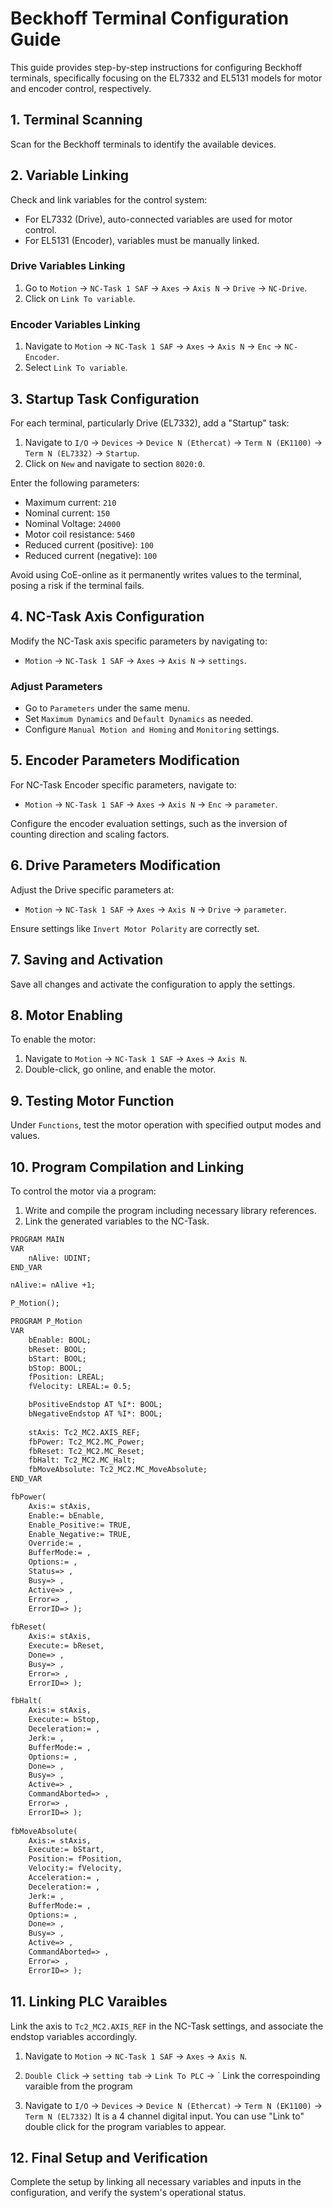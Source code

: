 
# Beckhoff Terminal Configuration Guide

This guide provides step-by-step instructions for configuring Beckhoff terminals, specifically focusing on the EL7332 and EL5131 models for motor and encoder control, respectively.

## 1. Terminal Scanning

Scan for the Beckhoff terminals to identify the available devices.

## 2. Variable Linking

Check and link variables for the control system:

- For EL7332 (Drive), auto-connected variables are used for motor control.
- For EL5131 (Encoder), variables must be manually linked.

### Drive Variables Linking

1. Go to `Motion` -> `NC-Task 1 SAF` -> `Axes` -> `Axis N` -> `Drive` -> `NC-Drive`.
2. Click on `Link To variable`.

### Encoder Variables Linking

1. Navigate to `Motion` -> `NC-Task 1 SAF` -> `Axes` -> `Axis N` -> `Enc` -> `NC-Encoder`.
2. Select `Link To variable`.

## 3. Startup Task Configuration

For each terminal, particularly Drive (EL7332), add a "Startup" task:

1. Navigate to `I/O` -> `Devices` -> `Device N (Ethercat)` -> `Term N (EK1100)` -> `Term N (EL7332)` -> `Startup`.
2. Click on `New` and navigate to section `8020:0`.

Enter the following parameters:

- Maximum current: `210`
- Nominal current: `150`
- Nominal Voltage: `24000`
- Motor coil resistance: `5460`
- Reduced current (positive): `100`
- Reduced current (negative): `100`

Avoid using CoE-online as it permanently writes values to the terminal, posing a risk if the terminal fails.

## 4. NC-Task Axis Configuration

Modify the NC-Task axis specific parameters by navigating to:

- `Motion` -> `NC-Task 1 SAF` -> `Axes` -> `Axis N` -> `settings`.

### Adjust Parameters

- Go to `Parameters` under the same menu.
- Set `Maximum Dynamics` and `Default Dynamics` as needed.
- Configure `Manual Motion and Homing` and `Monitoring` settings.

## 5. Encoder Parameters Modification

For NC-Task Encoder specific parameters, navigate to:

- `Motion` -> `NC-Task 1 SAF` -> `Axes` -> `Axis N` -> `Enc` -> `parameter`.

Configure the encoder evaluation settings, such as the inversion of counting direction and scaling factors.

## 6. Drive Parameters Modification

Adjust the Drive specific parameters at:

- `Motion` -> `NC-Task 1 SAF` -> `Axes` -> `Axis N` -> `Drive` -> `parameter`.

Ensure settings like `Invert Motor Polarity` are correctly set.

## 7. Saving and Activation

Save all changes and activate the configuration to apply the settings.

## 8. Motor Enabling

To enable the motor:

1. Navigate to `Motion` -> `NC-Task 1 SAF` -> `Axes` -> `Axis N`.
2. Double-click, go online, and enable the motor.

## 9. Testing Motor Function

Under `Functions`, test the motor operation with specified output modes and values.

## 10. Program Compilation and Linking

To control the motor via a program:

1. Write and compile the program including necessary library references.
2. Link the generated variables to the NC-Task.

```xml
PROGRAM MAIN
VAR
    nAlive: UDINT;    
END_VAR

nAlive:= nAlive +1;

P_Motion();
```
```xml
PROGRAM P_Motion
VAR
	bEnable: BOOL;
	bReset: BOOL;
	bStart: BOOL;
	bStop: BOOL;
	fPosition: LREAL;
	fVelocity: LREAL:= 0.5;

	bPositiveEndstop AT %I*: BOOL;
	bNegativeEndstop AT %I*: BOOL;
	
	stAxis: Tc2_MC2.AXIS_REF;
	fbPower: Tc2_MC2.MC_Power; 
	fbReset: Tc2_MC2.MC_Reset;
	fbHalt: Tc2_MC2.MC_Halt;
	fbMoveAbsolute: Tc2_MC2.MC_MoveAbsolute;
END_VAR

fbPower(
	Axis:= stAxis, 
	Enable:= bEnable, 
	Enable_Positive:= TRUE, 
	Enable_Negative:= TRUE, 
	Override:= , 
	BufferMode:= , 
	Options:= , 
	Status=> , 
	Busy=> , 
	Active=> , 
	Error=> , 
	ErrorID=> );
	
fbReset(
	Axis:= stAxis, 
	Execute:= bReset, 
	Done=> , 
	Busy=> , 
	Error=> , 
	ErrorID=> );	

fbHalt(
	Axis:= stAxis, 
	Execute:= bStop, 
	Deceleration:= , 
	Jerk:= , 
	BufferMode:= , 
	Options:= , 
	Done=> , 
	Busy=> , 
	Active=> , 
	CommandAborted=> , 
	Error=> , 
	ErrorID=> );	
	
fbMoveAbsolute(
	Axis:= stAxis, 
	Execute:= bStart, 
	Position:= fPosition, 
	Velocity:= fVelocity, 
	Acceleration:= , 
	Deceleration:= , 
	Jerk:= , 
	BufferMode:= , 
	Options:= , 
	Done=> , 
	Busy=> , 
	Active=> , 
	CommandAborted=> , 
	Error=> , 
	ErrorID=> );
```

## 11. Linking PLC Varaibles
Link the axis to `Tc2_MC2.AXIS_REF` in the NC-Task settings, and associate the endstop variables accordingly.

1. Navigate to `Motion` -> `NC-Task 1 SAF` -> `Axes` -> `Axis N`.
2. `Double Click` -> `setting tab` -> `Link To PLC` -> ` Link the correspoinding varaible from the program

1. Navigate to `I/O` -> `Devices` -> `Device N (Ethercat)` -> `Term N (EK1100)` -> `Term N (EL7332)`
It is a 4 channel digital input. You can use "Link to" double click for the program variables to appear.

## 12. Final Setup and Verification

Complete the setup by linking all necessary variables and inputs in the configuration, and verify the system's operational status.
